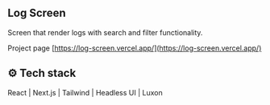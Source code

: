 ## Log Screen

Screen that render logs with search and filter functionality.

Project page [https://log-screen.vercel.app/](https://log-screen.vercel.app/)

## ⚙️ Tech stack

React | Next.js | Tailwind | Headless UI | Luxon     



